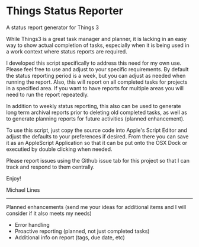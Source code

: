 # Things Status Reporter
A status report generator for Things 3

While Things3 is a great task manager and planner, it is lacking in an easy way to show actual completion of tasks, especially when it is being used in a work context where status reports are required.

I developed this script specifically to address this need for my own use. Please feel free to use and adjust to your specific requirements. By default the status reporting period is a week, but you can adjust as needed when running the report. Also, this will report on all completed tasks for projects in a specified area. If you want to have reports for multiple areas you will need to run the report repeatedly. 

In addition to weekly status reporting, this also can be used to generate long term archival reports prior to deleting old completed tasks, as well as to generate planning reports for future activities (planned enhancement). 

To use this script, just copy the source code into Apple's Script Editor and adjust the defaults to your preferences if desired. From there you can save it as an AppleScript Application so that it can be put onto the OSX Dock or executied by double clicking when needed. 

Please report issues using the Github issue tab for this project so that I can track and respond to them centrally. 

Enjoy!

Michael Lines

------------------------------------------------

Planned enhancements (send me your ideas for additional items and I will consider if it also meets my needs)

- Error handling
- Proactive reporting (planned, not just completed tasks)
- Additional info on report (tags, due date, etc)



